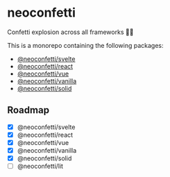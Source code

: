# neoconfetti

Confetti explosion across all frameworks 🎉🎉

This is a monorepo containing the following packages:

- [@neoconfetti/svelte](https://github.com/PuruVJ/neoconfetti/tree/main/packages/svelte#readme)
- [@neoconfetti/react](https://github.com/PuruVJ/neoconfetti/tree/main/packages/react#readme)
- [@neoconfetti/vue](https://github.com/PuruVJ/neoconfetti/tree/main/packages/vue#readme)
- [@neoconfetti/vanilla](https://github.com/PuruVJ/neoconfetti/tree/main/packages/vanilla#readme)
- [@neoconfetti/solid](https://github.com/PuruVJ/neoconfetti/tree/main/packages/solid#readme)

## Roadmap

- [x] @neoconfetti/svelte
- [x] @neoconfetti/react
- [x] @neoconfetti/vue
- [x] @neoconfetti/vanilla
- [x] @neoconfetti/solid
- [ ] @neoconfetti/lit
